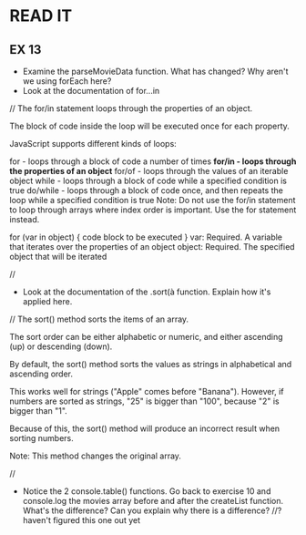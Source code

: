 # READ IT
## EX 13
* Examine the parseMovieData function. What has changed? Why aren't we using forEach here? 
* Look at the documentation of for...in

//
The for/in statement loops through the properties of an object.

The block of code inside the loop will be executed once for each property.

JavaScript supports different kinds of loops:

for - loops through a block of code a number of times
**for/in - loops through the properties of an object**
for/of - loops through the values of an iterable object
while - loops through a block of code while a specified condition is true
do/while - loops through a block of code once, and then repeats the loop while a specified condition is true
Note: Do not use the for/in statement to loop through arrays where index order is important. Use the for statement instead.

for (var in object) {
  code block to be executed
}
var:	Required. A variable that iterates over the properties of an object
object:	Required. The specified object that will be iterated

//

* Look at the documentation of the .sort(à function. Explain how it's applied here.

//
The sort() method sorts the items of an array.

The sort order can be either alphabetic or numeric, and either ascending (up) or descending (down).

By default, the sort() method sorts the values as strings in alphabetical and ascending order.

This works well for strings ("Apple" comes before "Banana"). However, if numbers are sorted as strings, "25" is bigger than "100", because "2" is bigger than "1".

Because of this, the sort() method will produce an incorrect result when sorting numbers.

Note: This method changes the original array.

//
* Notice the 2 console.table() functions. Go back to exercise 10 and console.log the movies array  before and after the createList function. What's the difference? Can you explain why there is a difference?
//? haven't figured this one out yet